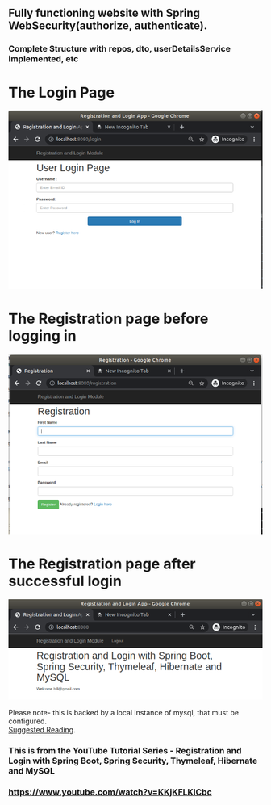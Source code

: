 ## Fully functioning website with Spring WebSecurity(authorize, authenticate).
### Complete Structure with repos, dto, userDetailsService implemented, etc

# The Login Page

![Alt text](ss1.png?raw=true "Login Page")

# The Registration page before logging in

![Alt text](ss3.png?raw=true "Login Page")


# The Registration page after successful login

![Alt text](ss2.png?raw=true "Login Page")

<p>
  Please note- this is backed by a local instance of mysql, that must be configured. 
  <br>
  <a href='https://dev.mysql.com/doc/mysql-getting-started/en/'>Suggested Reading</a>.
</p>

### This is from the YouTube Tutorial Series - Registration and Login with Spring Boot, Spring Security, Thymeleaf, Hibernate and MySQL

### https://www.youtube.com/watch?v=KKjKFLKlCbc

